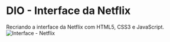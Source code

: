 # DIO - Interface da Netflix
Recriando a interface da Netflix com HTML5, CSS3 e JavaScript.
![Interface - Netflix](https://user-images.githubusercontent.com/99296104/185127503-ce9947c3-7341-423d-b567-94d5f62ed6b4.png)
